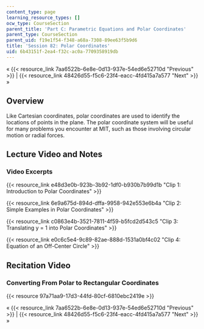 ```yaml
---
content_type: page
learning_resource_types: []
ocw_type: CourseSection
parent_title: 'Part C: Parametric Equations and Polar Coordinates'
parent_type: CourseSection
parent_uid: f19e1f54-f348-a68a-7308-89ee63f5b9d6
title: 'Session 82: Polar Coordinates'
uid: 6b43151f-2ea4-f32c-ac0a-7709358919db
---
```


« {{< resource_link 7aa6522b-6e8e-0d13-937e-54ed6e52710d "Previous" >}} | {{< resource_link 48426d55-f5c6-23f4-eacc-4fd415a7a577 "Next" >}} »

Overview
--------

Like Cartesian coordinates, polar coordinates are used to identify the locations of points in the plane. The polar coordinate system will be useful for many problems you encounter at MIT, such as those involving circular motion or radial forces.

Lecture Video and Notes
-----------------------

### Video Excerpts

{{< resource_link e48d3e0b-923b-3b92-1df0-b930b7b99d1b "Clip 1: Introduction to Polar Coordinates" >}}

{{< resource_link 6e9a675d-894d-dffa-9958-942e553e6b4a "Clip 2: Simple Examples in Polar Coordinates" >}}

{{< resource_link c0863e4b-3521-7811-4f59-b5fcd2d543c5 "Clip 3: Translating y = 1 into Polar Coordinates" >}}

{{< resource_link e0c6c5e4-9c89-82ae-888d-1531a0bf4c02 "Clip 4: Equation of an Off-Center Circle" >}}

Recitation Video
----------------

### Converting From Polar to Rectangular Coordinates

{{< resource 97a71aa9-17d3-44fd-80cf-6810ebc2419e >}}

« {{< resource_link 7aa6522b-6e8e-0d13-937e-54ed6e52710d "Previous" >}} | {{< resource_link 48426d55-f5c6-23f4-eacc-4fd415a7a577 "Next" >}} »